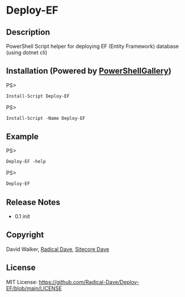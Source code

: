 # Deploy-EF
## Description
PowerShell Script helper for deploying EF (Entity Framework) database (using dotnet cli)

## Installation (Powered by [PowerShellGallery](https://powershellgallery.com/packages/Deploy-EF))
PS>
```ps
Install-Script Deploy-EF
```

PS>
```ps
Install-Script -Name Deploy-EF
```

## Example
PS> 
```ps
Deploy-EF -help
```

PS>
```ps
Deploy-EF
```

## Release Notes
- 0.1 init

## Copyright
David Walker, [Radical Dave](https://github.com/radical-dave), [Sitecore Dave](https://github.com/sitecoredave)

## License
MIT License: https://github.com/Radical-Dave/Deploy-EF/blob/main/LICENSE

